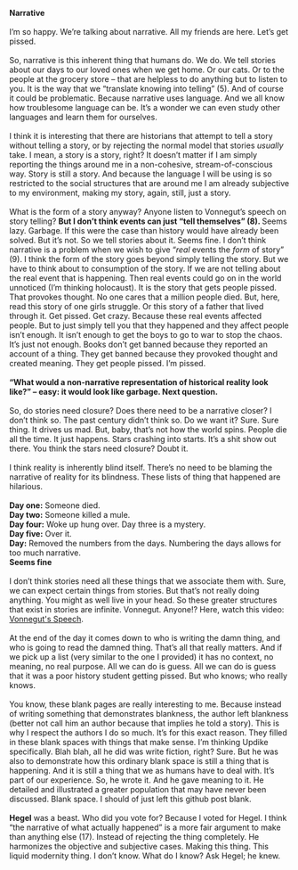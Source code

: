 <b>Narrative</b><br><br>
I’m so happy. We’re talking about narrative. All my friends are here. Let’s get pissed. <br><br>
So, narrative is this inherent thing that humans do. We do. We tell stories about our days to our loved ones when we get home. Or our cats. Or to the people at the grocery store – that are helpless to do anything but to listen to you. It is the way that we “translate knowing into telling” (5). And of course it could be problematic. Because narrative uses language. And we all know how troublesome language can be. It’s a wonder we can even study other languages and learn them for ourselves. <br><br>
I think it is interesting that there are historians that attempt to tell a story without telling a story, or by rejecting the normal model that stories <i>usually</i> take. I mean, a story is a story, right? It doesn’t matter if I am simply reporting the things around me in a non-cohesive, stream-of-conscious way. Story is still a story. And because the language I will be using is so restricted to the social structures that are around me I am already subjective to my environment, making my story, again, still, just a story. <br><br>
What is the form of a story anyway? Anyone listen to Vonnegut’s speech on story telling? <b>But I don’t think events can just “tell themselves” (8). </b>Seems lazy. Garbage. If this were the case than history would have already been solved. But it’s not. So we tell stories about it. Seems fine. I don’t think narrative is a problem when we wish to give “<i>real</i> events the <i>form</i> of story” (9). I think the form of the story goes beyond simply telling the story. But we have to think about to consumption of the story. If we are not telling about the real event that is happening. Then real events could go on in the world unnoticed (I’m thinking holocaust). It is the story that gets people pissed. That provokes thought. No one cares that a million people died. But, here, read this story of one girls struggle. Or this story of a father that lived through it. Get pissed. Get crazy. Because these real events affected people. But to just simply tell you that they happened and they affect people isn’t enough. It isn’t enough to get the boys to go to war to stop the chaos. It’s just not enough. Books don’t get banned because they reported an account of a thing. They get banned because they provoked thought and created meaning. They get people pissed. I’m pissed. <br><br>
<b>“What would a non-narrative representation of historical reality look like?” – easy: it would look like garbage. Next question.</b><br><br>
So, do stories need closure? Does there need to be a narrative closer? I don’t think so. The past century didn’t think so. Do we want it? Sure. Sure thing. It drives us mad. But, baby, that’s not how the world spins. People die all the time. It just happens. Stars crashing into starts. It’s a shit show out there. You think the stars need closure? Doubt it. <br><br>
I think reality is inherently blind itself. There’s no need to be blaming the narrative of reality for its blindness. These lists of thing that happened are hilarious. <br><br>
<b>Day one:</b> Someone died. <br>
<b>Day two:</b> Someone killed a mule.<br>
<b>Day four:</b> Woke up hung over. Day three is a mystery. <br>
<b>Day five:</b> Over it. <br>
<b>Day:</b> Removed the numbers from the days. Numbering the days allows for too much narrative. <br>
<b>Seems fine</b><br><br>
I don’t think stories need all these things that we associate them with. Sure, we can expect certain things from stories. But that’s not really doing anything. You might as well live in your head. So these greater structures that exist in stories are infinite. Vonnegut. Anyone!? Here, watch this video: [Vonnegut's Speech](https://www.youtube.com/watch?v=oP3c1h8v2ZQ).<br><br>
At the end of the day it comes down to who is writing the damn thing, and who is going to read the damned thing. That’s all that really matters. And if we pick up a list (very similar to the one I provided) it has no context, no meaning, no real purpose. All we can do is guess. All we can do is guess that it was a poor history student getting pissed. But who knows; who really knows.<br><br>
You know, these blank pages are really interesting to me. Because instead of writing something that demonstrates blankness, the author left blankness (better not call him an author because that implies he told a story). This is why I respect the authors I do so much. It’s for this exact reason. They filled in these blank spaces with things that make sense. I’m thinking Updike specifically. Blah blah, all he did was write fiction, right? Sure. But he was also to demonstrate how this ordinary blank space is still a thing that is happening. And it is still a thing that we as humans have to deal with. It’s part of our experience. So, he wrote it. And he gave meaning to it. He detailed and illustrated a greater population that may have never been discussed. Blank space. I should of just left this github post blank.<br><br>
<b>Hegel</b> was a beast. Who did you vote for? Because I voted for Hegel. I think “the narrative of what actually happened” is a more fair argument to make than anything else (17). Instead of rejecting the thing completely. He harmonizes the objective and subjective cases. Making this thing. This liquid modernity thing. I don’t know. What do I know? Ask Hegel; he knew.
